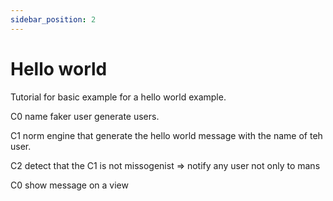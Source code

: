 ```yaml
---
sidebar_position: 2
---
```


# Hello world

Tutorial for basic example for a hello world example.

C0 name faker user generate users.

C1 norm engine that generate the hello world message with the name of teh user.

C2 detect that the C1 is not missogenist => notify any user not only to mans

C0 show message on a view

